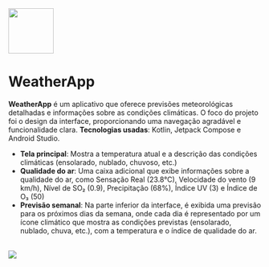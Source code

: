<img height="90" width="90" src="https://github.com/user-attachments/assets/c7aae720-cdf9-45f7-82fe-e8aa1b32c919" />

# WeatherApp

<strong>WeatherApp</strong> é um aplicativo que oferece previsões meteorológicas detalhadas e informações sobre as condições climáticas. O foco do projeto foi o design da interface, proporcionando uma navegação agradável e funcionalidade clara.
<strong>Tecnologias usadas</strong>: Kotlin, Jetpack Compose e Android Studio.

<ul>
  <li><strong>Tela principal</strong>: Mostra a temperatura atual e a descrição das condições climáticas (ensolarado, nublado, chuvoso, etc.)</li>
  <li><strong>Qualidade do ar</strong>: Uma caixa adicional que exibe informações sobre a qualidade do ar, como Sensação Real (23.8°C), Velocidade do vento (9 km/h), Nível de SO₂ (0.9), Precipitação (68%), Índice UV (3) e Índice de O₃ (50)</li>
  <li><strong>Previsão semanal</strong>: Na parte inferior da interface, é exibida uma previsão para os próximos dias da semana, onde cada dia é representado por um ícone climático que mostra as condições previstas (ensolarado, nublado, chuva, etc.), com a temperatura e o índice de qualidade do ar.</li>
</ul>

<br />

<img align="center" src="https://github.com/user-attachments/assets/c4390de1-7496-4cc2-9b4d-fcfd5cca4465" />

